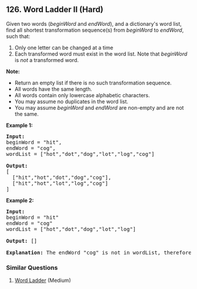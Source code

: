 ## 126. Word Ladder II (Hard)

<p>Given two words (<em>beginWord</em> and <em>endWord</em>), and a dictionary&#39;s word list, find all shortest transformation sequence(s) from <em>beginWord</em> to <em>endWord</em>, such that:</p>

<ol>
	<li>Only one letter can be changed at a time</li>
	<li>Each transformed word must exist in the word list. Note that <em>beginWord</em> is <em>not</em> a transformed word.</li>
</ol>

<p><strong>Note:</strong></p>

<ul>
	<li>Return an empty list if there is no such transformation sequence.</li>
	<li>All words have the same length.</li>
	<li>All words contain only lowercase alphabetic characters.</li>
	<li>You may assume no duplicates in the word list.</li>
	<li>You may assume <em>beginWord</em> and <em>endWord</em> are non-empty and are not the same.</li>
</ul>

<p><strong>Example 1:</strong></p>

<pre>
<strong>Input:</strong>
beginWord = &quot;hit&quot;,
endWord = &quot;cog&quot;,
wordList = [&quot;hot&quot;,&quot;dot&quot;,&quot;dog&quot;,&quot;lot&quot;,&quot;log&quot;,&quot;cog&quot;]

<strong>Output:</strong>
[
  [&quot;hit&quot;,&quot;hot&quot;,&quot;dot&quot;,&quot;dog&quot;,&quot;cog&quot;],
&nbsp; [&quot;hit&quot;,&quot;hot&quot;,&quot;lot&quot;,&quot;log&quot;,&quot;cog&quot;]
]
</pre>

<p><strong>Example 2:</strong></p>

<pre>
<strong>Input:</strong>
beginWord = &quot;hit&quot;
endWord = &quot;cog&quot;
wordList = [&quot;hot&quot;,&quot;dot&quot;,&quot;dog&quot;,&quot;lot&quot;,&quot;log&quot;]

<strong>Output: </strong>[]

<strong>Explanation:</strong>&nbsp;The endWord &quot;cog&quot; is not in wordList, therefore no possible<strong>&nbsp;</strong>transformation.
</pre>

<ul>
</ul>


### Similar Questions
  1. [Word Ladder](https://github.com/openset/leetcode/tree/master/solution/word-ladder) (Medium)
